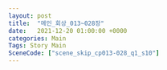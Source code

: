 ```yaml
---
layout: post
title:  "메인_회상_013~028장"
date:   2021-12-20 01:00:00 +0000
categories: Main
Tags: Story Main
SceneCode: ["scene_skip_cp013-028_q1_s10"]
---
```

